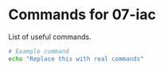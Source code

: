 # Commands for 07-iac

List of useful commands.

```bash
# Example command
echo "Replace this with real commands"
```
